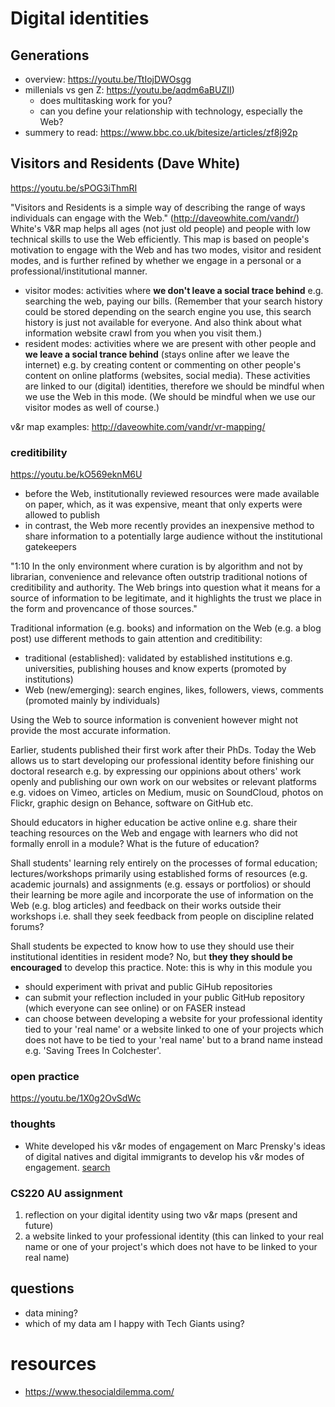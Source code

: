 # Digital identities

## Generations
<!-- embed a gantt chart -->
- overview: https://youtu.be/TtIojDWOsgg
- millenials vs gen Z: https://youtu.be/aqdm6aBUZII)
  - does multitasking work for you?
  - can you define your relationship with technology, especially the Web?
- summery to read: https://www.bbc.co.uk/bitesize/articles/zf8j92p

## Visitors and Residents (Dave White)
https://youtu.be/sPOG3iThmRI

"Visitors and Residents is a simple way of describing the range of ways individuals can engage with the Web." (http://daveowhite.com/vandr/) White's V&R map helps all ages (not just old people) and people with low technical skills to use the Web efficiently. This map is based on people's motivation to engage with the Web and has two modes, visitor and resident modes, and is further refined by whether we engage in a personal or a professional/institutional manner.
- visitor modes: activities where **we don't leave a social trace behind** e.g. searching the web, paying our bills. (Remember that your search history could be stored depending on the search engine you use, this search history is just not available for everyone. And also think about what information website crawl from you when you visit them.) 
- resident modes: activities where we are present with other people and **we leave a social trance behind** (stays online after we leave the internet) e.g. by creating content or commenting on other people's content on online platforms (websites, social media). These activities are linked to our (digital) identities, therefore we should be mindful when we use the Web in this mode. (We should be mindful when we use our visitor modes as well of course.)

v&r map examples: http://daveowhite.com/vandr/vr-mapping/

### creditibility
https://youtu.be/kO569eknM6U

- before the Web, institutionally reviewed resources were made available on paper, which, as it was expensive, meant that only experts were allowed to publish
- in contrast, the Web more recently provides an inexpensive method to share information to a potentially large audience without the institutional gatekeepers

"1:10 In the only environment where curation is by algorithm and not by librarian, convenience and relevance often outstrip traditional notions of creditibility and authority. The Web brings into question what it means for a source of information to be legitimate, and it highlights the trust we place in the form and provencance of those sources."

Traditional information (e.g. books) and information on the Web (e.g. a blog post) use different methods to gain attention and creditibility: 

- traditional (established): validated by established institutions e.g. universities, publishing houses and know experts (promoted by institutions)
- Web (new/emerging): search engines, likes, followers, views, comments (promoted mainly by individuals)

Using the Web to source information is convenient however might not provide the most accurate information. 

Earlier, students published their first work after their PhDs. Today the Web allows us to start developing our professional identity before finishing our doctoral research e.g. by expressing our oppinions about others' work openly and publishing our own work on our websites or relevant platforms e.g. vidoes on Vimeo, articles on Medium, music on SoundCloud, photos on Flickr, graphic design on Behance, software on GitHub etc.

Should educators in higher education be active online e.g. share their teaching resources on the Web and engage with learners who did not formally enroll in a module? What is the future of education? <!-- what do students get for paying their high fees? -->

Shall students' learning rely entirely on the processes of formal education; lectures/workshops primarily using established forms of resources (e.g. academic journals) and assignments (e.g. essays or portfolios) or should their learning be more agile and incorporate the use of information on the Web (e.g. blog articles) and feedback on their works outside their workshops i.e. shall they seek feedback from people on discipline related forums?  

Shall students be expected to know how to use they should use their institutional identities in resident mode? No, but **they they should be encouraged** to develop this practice. Note: this is why in this module you

- should experiment with privat and public GiHub repositories
- can submit your reflection included in your public GitHub repository (which everyone can see online) or on FASER instead
- can choose between developing a website for your professional identity tied to your 'real name' or a website linked to one of your projects which does not have to be tied to your 'real name' but to a brand name instead e.g. 'Saving Trees In Colchester'.


### open practice
https://youtu.be/1X0g2OvSdWc

### thoughts
- White developed his v&r modes of engagement on Marc Prensky's ideas of digital natives and digital immigrants to develop his v&r modes of engagement. [search](https://duckduckgo.com/?q=digital+natives+and+digital+immigrants&t=hx&va=g&ia=web)

### CS220 AU assignment
1. reflection on your digital identity using two v&r maps (present and future)
2. a website linked to your professional identity (this can linked to your real name or one of your project's which does not have to be linked to your real name)

## questions
- data mining? 
- which of my data am I happy with Tech Giants using?

# resources

- https://www.thesocialdilemma.com/
